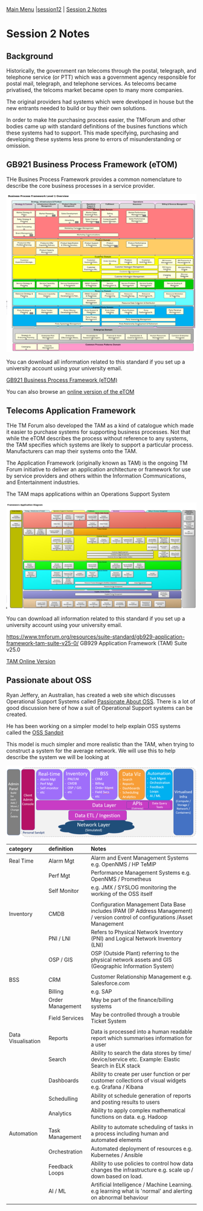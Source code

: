 [Main Menu](../../../sessions/README.md) |[session12](../../session12/) | [Session 2 Notes](../docs/sessionNotes.md)

# Session 2 Notes

## Background

Historically, the government ran telecoms through the postal, telegraph, and telephone service (or PTT) which was a government agency responsible for postal mail, telegraph, and telephone services.
As telecoms became privatised, the telcoms market became open to many more companies. 

The original providers had systems which were developed in house but the new entrants needed to build or buy their own solutions. 

In order to make hte purchasing process easier, the TMForum and other bodies came up with standard definitions of the busines functions which these systems had to support. 
This made specifying, purchasing and developing these systems less prone to errors of misunderstanding or omission.


## GB921 Business Process Framework (eTOM)

THe Busines Process Framework provides a common nomenclature to describe the core business processes in a service provider. 

![alt text](../docs/images/etomlevel1.png "Figure etomlevel1.png")

You can download all information related to this standard if you set up a university account using your university email.

[GB921 Business Process Framework (eTOM)](https://www.tmforum.org/resources/suite/gb921-business-process-framework-etom-suite-v25-0/)

You can also browse an [online version of the eTOM](http://www.ilsa.kz/etom/main/diagramac379ad6e0054204b29009c3d82ff997.htm)

## Telecoms Application Framework

THe TM Forum also developed the TAM as a kind of catalogue which made it easier to purchase systems for supporting business processes.
Not that while the eTOM describes the process without reference to any systems, the TAM specifies which systems are likely to support a particular process.
Manufacturers can map their systems onto the TAM.

The Application Framework (originally known as TAM) is the ongoing TM Forum initiative to deliver an application architecture or framework for use by service providers and others within the Information Communications, and Entertainment industries.

The TAM maps applications within an Operations Support System

![alt text](../docs/images/TAMFamework.png "Figure TAMFamework.png")

You can download all information related to this standard if you set up a university account using your university email.

https://www.tmforum.org/resources/suite-standard/gb929-application-framework-tam-suite-v25-0/   GB929 Application Framework (TAM) Suite v25.0

[TAM Online Version](http://www.ilsa.kz/etom/main/diagram212bd3bc1d9811db9063000802da1ce2.htm)


## Passionate about OSS

Ryan Jeffery, an Australian, has created a web site which discusses Operational Support Systems called [Passionate About OSS](https://passionateaboutoss.com/).
There is a lot of good discussion here of how a suit of Operational Support systems can be created.

He has been working on a simpler model to help explain OSS systems called the [OSS Sandpit](https://passionateaboutoss.com/building-a-personal-oss-sandpit/)

This model is much simpler and more realistic than the TAM, when trying to construct a system for the average network. We will use this to help describe the system we will be looking at

![alt text](../docs/images/OSS_Sandpit_Prototype_Model.png "Figure OSS_Sandpit_Prototype_Model.png")

| category   | definition | Notes |
|:-----------|:-----------|:------|
| Real Time  |Alarm Mgt   | Alarm and Event Management Systems e.g. OpenNMS / HP TeMIP   |
|            |Perf Mgt   |  Performance Management Systems e.g. OpenNMS / Prometheus     |
|            |Self Monitor  | e.g. JMX / SYSLOG monitoring the working of the OSS itself   |
|            |               |                   |
| Inventory  |CMDB   |  Configuration Management Data Base includes IPAM (IP Address Management) / version control of configurations /Asset Management   |
|            |PNI / LNI   |Refers to Physical Network Inventory (PNI) and Logical Network Inventory (LNI)  |
|            |OSP / GIS | OSP (Outside Plant) referring to the physical network assets and GIS (Geographic Information System) |
|            |               |                   |
| BSS        |CRM   | Customer Relationship Management e.g. Salesforce.com |
|            |Billing   |  e.g. SAP           |
|            |Order Management  |  May be part of the finance/billing systems           |
|            |Field Services   |  May be controlled through a trouble Ticket System     |
|            |               |                   |
|Data Visualisation |Reports   | Data is processed into a human readable report which summarises information for a user   |
|            |Search | Ability to search the data stores by time/ device/service etc. Example: Elastic Search in ELK stack    |
|            |Dashboards  |  Ability to create per user function or per customer collections of visual widgets e.g. Grafana / Kibana  |
|            |Schedulling | Ability ot schedule generation of reports and posting results to users |
|            |Analytics   | Ability to apply complex mathematical functions on data. e.g. Hadoop   |
|            |               |                   |
| Automation |Task Management   |  Ability to automate scheduling of tasks in a process including human and automated elements |
|            |Orchestration   | Automated deployment of resources e.g. Kubernetes / Ansible  |
|            |Feedback Loops  | Ability to use policies to control how data changes the infrastructure e.g. scale up / down based on load. |
|            | AI / ML |Artificial Intelligence / Machine Learning. e.g learning what is 'normal' and alerting on abnormal behaviour |
|            |               |                   |

